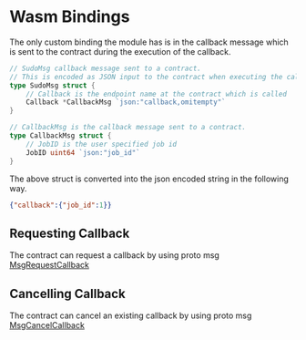 # Wasm Bindings

The only custom binding the module has is in the callback message which is sent to the contract during the execution of the callback.

```go
// SudoMsg callback message sent to a contract.
// This is encoded as JSON input to the contract when executing the callback
type SudoMsg struct {
	// Callback is the endpoint name at the contract which is called
	Callback *CallbackMsg `json:"callback,omitempty"`
}

// CallbackMsg is the callback message sent to a contract.
type CallbackMsg struct {
	// JobID is the user specified job id
	JobID uint64 `json:"job_id"`
}
```

The above struct is converted into the json encoded string in the following way.

```json
{"callback":{"job_id":1}}
```

## Requesting Callback

The contract can request a callback by using proto msg [MsgRequestCallback](./02_messages.md#msgrequestcallback)

## Cancelling Callback

The contract can cancel an existing callback by using proto msg [MsgCancelCallback](./02_messages.md#msgcancelcallback)
